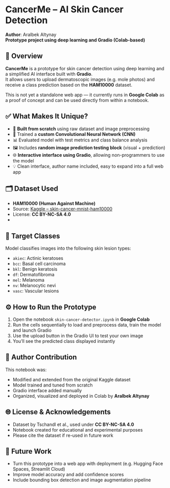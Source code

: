 

# CancerMe – AI Skin Cancer Detection  
**Author**: Aralbek Altynay  
**Prototype project using deep learning and Gradio (Colab-based)**  

## 🧬 Overview  
**CancerMe** is a prototype for skin cancer detection using deep learning and a simplified AI interface built with **Gradio**.  
It allows users to upload dermatoscopic images (e.g. mole photos) and receive a class prediction based on the **HAM10000** dataset.

This is not yet a standalone web app — it currently runs in **Google Colab** as a proof of concept and can be used directly from within a notebook.


## ✅ What Makes It Unique?

- 🔬 **Built from scratch** using raw dataset and image preprocessing  
- 🧠 Trained a **custom Convolutional Neural Network (CNN)**  
- 📊 Evaluated model with test metrics and class balance analysis  
- 🖼️ Includes **random image prediction testing block** (visual + prediction)  
- 🌐 **Interactive interface using Gradio**, allowing non-programmers to use the model  
- 💡 Clean interface, author name included, easy to expand into a full web app  

## 🗂 Dataset Used  
- **HAM10000 (Human Against Machine)**  
- Source: [Kaggle – skin-cancer-mnist-ham10000](https://www.kaggle.com/datasets/kmader/skin-cancer-mnist-ham10000)  
- License: **CC BY-NC-SA 4.0**
- 
## 🔎 Target Classes

Model classifies images into the following skin lesion types:

- `akiec`: Actinic keratoses  
- `bcc`: Basal cell carcinoma  
- `bkl`: Benign keratosis  
- `df`: Dermatofibroma  
- `mel`: Melanoma  
- `nv`: Melanocytic nevi  
- `vasc`: Vascular lesions

## ⚙️ How to Run the Prototype  

1. Open the notebook `skin-cancer-detector.ipynb` in **Google Colab**  
2. Run the cells sequentially to load and preprocess data, train the model and launch Gradio  
3. Use the upload button in the Gradio UI to test your own image  
4. You’ll see the predicted class displayed instantly  

## 📌 Author Contribution

This notebook was:

- Modified and extended from the original Kaggle dataset  
- Model trained and tuned from scratch  
- Gradio interface added manually  
- Organized, visualized and deployed in Colab by **Aralbek Altynay**

## 🌐 License & Acknowledgements

- Dataset by Tschandl et al., used under **CC BY-NC-SA 4.0**  
- Notebook created for educational and experimental purposes  
- Please cite the dataset if re-used in future work


## 🚧 Future Work  
- Turn this prototype into a web app with deployment (e.g. Hugging Face Spaces, Streamlit Cloud)  
- Improve model accuracy and add confidence scores  
- Include bounding box detection and image augmentation pipeline  
